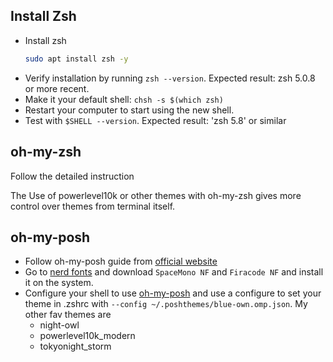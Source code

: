 ## Install Zsh

- Install zsh
  ```sh
  sudo apt install zsh -y
  ```
- Verify installation by running `zsh --version`. Expected result: zsh 5.0.8 or more recent.
- Make it your default shell: `chsh -s $(which zsh)`
- Restart your computer to start using the new shell.
- Test with `$SHELL --version`. Expected result: 'zsh 5.8' or similar

## oh-my-zsh 
Follow the detailed instruction

The Use of powerlevel10k or other themes with oh-my-zsh gives more control over themes from terminal itself.

## oh-my-posh

- Follow oh-my-posh guide from [official website](https://ohmyposh.dev/docs/installation/linux)
- Go to [nerd fonts](https://ohmyposh.dev/docs/installation/fonts) and download `SpaceMono NF` and `Firacode NF` and install it on the system.
- Configure your shell to use [oh-my-posh](https://ohmyposh.dev/docs/installation/prompt) and use a configure to set your theme in .zshrc with `--config ~/.poshthemes/blue-own.omp.json`. My other fav themes are
  - night-owl
  - powerlevel10k_modern
  - tokyonight_storm
